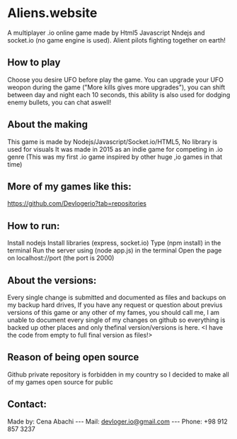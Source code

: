 # Aliens.website
A multiplayer .io online game made by Html5 Javascript Nndejs and socket.io (no game engine is used).
Alient pilots fighting together on earth!

## How to play
Choose you desire UFO before play the game.
You can upgrade your UFO weopon during the game ("More kills gives more upgrades"), you can shift between day and night each 10 seconds, this ability is also used for dodging enemy bullets, you can chat aswell!

## About the making
This game is made by Nodejs/Javascript/Socket.io/HTML5, No library is used for visuals
It was made in 2015 as an indie game for competing in .io genre (This was my first .io game inspired by other huge ,io games in that time)

## More of my games like this:
https://github.com/Devlogerio?tab=repositories

## How to run:
Install nodejs
Install libraries (express, socket.io)
Type (npm install) in the terminal
Run the server using (node app.js) in the terminal
Open the page on localhost://port (the port is 2000)

## About the versions:
Every single change is submitted and documented as files and backups on my backup hard drives, If you have any request or question about previus versions of this game or any other of my fames, you should call me, I am unable to document every single of my changes on github so everything is backed up other places and only thefinal version/versions is here.
<I have the code from empty to full final version as files!>

## Reason of being open source
Github private repository is forbidden in my country so I decided to make all of my games open source for public

## Contact:
Made by: Cena Abachi --- 
Mail: devloger.io@gmail.com --- 
Phone: +98 912 857 3237

